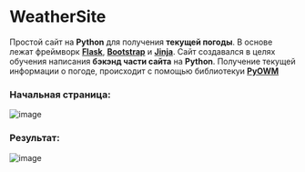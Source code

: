 # WeatherSite
Простой сайт на **Python** для получения **текущей погоды**. В основе лежат фреймворк **[Flask](https://ru.wikipedia.org/wiki/Flask_(%D0%B2%D0%B5%D0%B1-%D1%84%D1%80%D0%B5%D0%B9%D0%BC%D0%B2%D0%BE%D1%80%D0%BA))**, **[Bootstrap](https://getbootstrap.com/)** и **[Jinja](https://ru.wikipedia.org/wiki/Jinja)**. Сайт создавался в целях обучения написания **бэкэнд части сайта** на **Python**. Получение текущей информации о погоде, происходит с помощью библиотекуи **[PyOWM](https://pyowm.readthedocs.io/en/latest/)**

### Начальная страница:

![image](https://user-images.githubusercontent.com/78260779/142764759-a9e9acb5-9238-487a-91bc-a48c3cb0d445.png)


### Результат:

![image](https://user-images.githubusercontent.com/78260779/142764663-c02843ea-f47c-4373-b2d6-cc08fb4e495b.png)

  
